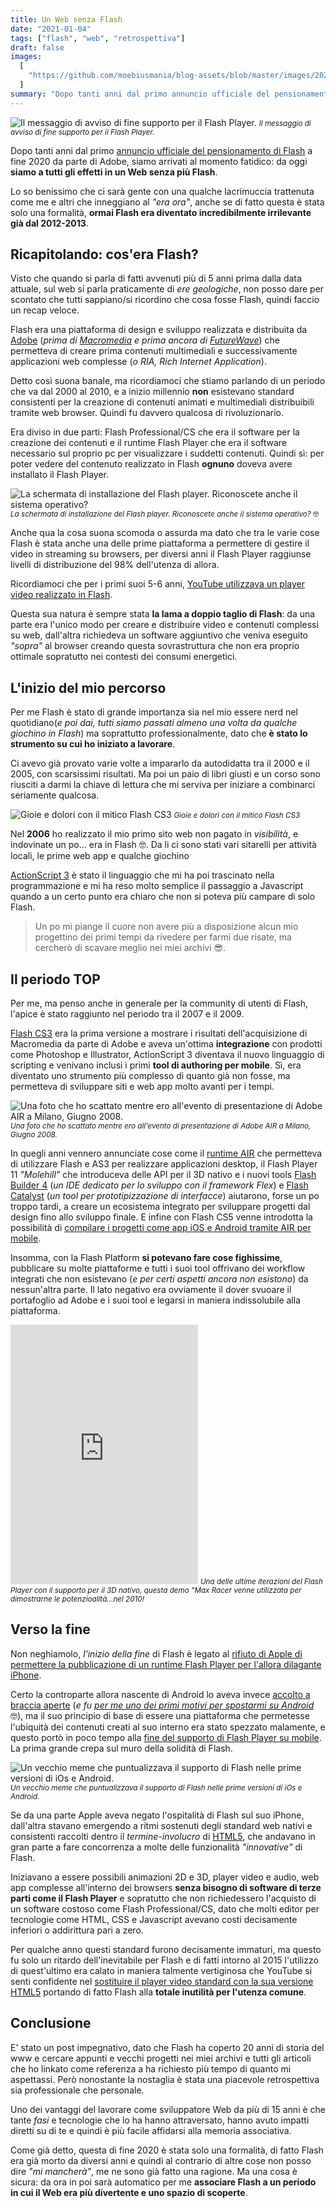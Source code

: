```yaml
---
title: Un Web senza Flash
date: "2021-01-04"
tags: ["flash", "web", "retrospettiva"]
draft: false
images:
  [
    "https://github.com/moebiusmania/blog-assets/blob/master/images/2021/Flash-Player-warning.jpg?raw=true",
  ]
summary: "Dopo tanti anni dal primo annuncio ufficiale del pensionamento di Flash a fine 2020 da parte di Adobe, siamo arrivati al momento fatidico: da oggi siamo a tutti gli effetti in un Web senza più Flash."
---
```


![Il messaggio di avviso di fine supporto per il Flash Player.](https://github.com/moebiusmania/blog-assets/blob/master/images/2021/Flash-Player-warning.jpg?raw=true) <small>_Il messaggio di avviso di fine supporto per il Flash Player._</small>

Dopo tanti anni dal primo [annuncio ufficiale del pensionamento di Flash](https://blog.adobe.com/en/publish/2017/07/25/adobe-flash-update.html) a fine 2020 da parte di Adobe, siamo arrivati al momento fatidico: da oggi **siamo a tutti gli effetti in un Web senza più Flash**.

Lo so benissimo che ci sarà gente con una qualche lacrimuccia trattenuta come me e altri che inneggiano al _"era ora"_, anche se di fatto questa è stata solo una formalità, **ormai Flash era diventato incredibilmente irrilevante già dal 2012-2013**.

## Ricapitolando: cos'era Flash?

Visto che quando si parla di fatti avvenuti più di 5 anni prima dalla data attuale, sul web si parla praticamente di _ere geologiche_, non posso dare per scontato che tutti sappiano/si ricordino che cosa fosse Flash, quindi faccio un recap veloce.

Flash era una piattaforma di design e sviluppo realizzata e distribuita da [Adobe](https://www.adobe.com/) (_prima di [Macromedia](https://it.wikipedia.org/wiki/Macromedia) e prima ancora di [FutureWave](https://en.wikipedia.org/wiki/FutureWave_Software)_) che permetteva di creare prima contenuti multimediali e successivamente applicazioni web complesse (_o RIA, Rich Internet Application_).

Detto così suona banale, ma ricordiamoci che stiamo parlando di un periodo che va dal 2000 al 2010, e a inizio millennio **non** esistevano standard consistenti per la creazione di contenuti animati e multimediali distribuibili tramite web browser. Quindi fu davvero qualcosa di rivoluzionario.

Era diviso in due parti: Flash Professional/CS che era il software per la creazione dei contenuti e il runtime Flash Player che era il software necessario sul proprio pc per visualizzare i suddetti contenuti. Quindi sì: per poter vedere del contenuto realizzato in Flash **ognuno** doveva avere installato il Flash Player.

![La schermata di installazione del Flash player. Riconoscete anche il sistema operativo?](https://github.com/moebiusmania/blog-assets/blob/master/images/2021/flash-player-install.jpg?raw=true) <small>_La schermata di installazione del Flash player. Riconoscete anche il sistema operativo?_ 🤓</small>

Anche qua la cosa suona scomoda o assurda ma dato che tra le varie cose Flash è stata anche una delle prime piattaforma a permettere di gestire il video in streaming su browsers, per diversi anni il Flash Player raggiunse livelli di distribuzione del 98% dell'utenza di allora.

Ricordiamoci che per i primi suoi 5-6 anni, [YouTube utilizzava un player video realizzato in Flash](https://youtube-eng.googleblog.com/2015/01/youtube-now-defaults-to-html5_27.html).

Questa sua natura è sempre stata **la lama a doppio taglio di Flash**: da una parte era l'unico modo per creare e distribuire video e contenuti complessi su web, dall'altra richiedeva un software aggiuntivo che veniva eseguito _"sopra"_ al browser creando questa sovrastruttura che non era proprio ottimale sopratutto nei contesti dei consumi energetici.

## L'inizio del mio percorso

Per me Flash è stato di grande importanza sia nel mio essere nerd nel quotidiano(_e poi dai, tutti siamo passati almeno una volta da qualche giochino in Flash_) ma soprattutto professionalmente, dato che **è stato lo strumento su cui ho iniziato a lavorare**.

Ci avevo già provato varie volte a impararlo da autodidatta tra il 2000 e il 2005, con scarsissimi risultati. Ma poi un paio di libri giusti e un corso sono riusciti a darmi la chiave di lettura che mi serviva per iniziare a combinarci seriamente qualcosa.

![Gioie e dolori con il mitico Flash CS3](https://github.com/moebiusmania/blog-assets/blob/master/images/2021/flash-cs3.jpg?raw=true) <small>_Gioie e dolori con il mitico Flash CS3_</small>

Nel **2006** ho realizzato il mio primo sito web non pagato in _visibilità_, e indovinate un po... era in Flash 🤓. Da li ci sono stati vari sitarelli per attività locali, le prime web app e qualche giochino

[ActionScript 3](https://en.wikipedia.org/wiki/ActionScript#ActionScript_3.0) è stato il linguaggio che mi ha poi trascinato nella programmazione e mi ha reso molto semplice il passaggio a Javascript quando a un certo punto era chiaro che non si poteva più campare di solo Flash.

> Un po mi piange il cuore non avere più a disposizione alcun mio progettino dei primi tempi da rivedere per farmi due risate, ma cercherò di scavare meglio nei miei archivi 😎.

## Il periodo TOP

Per me, ma penso anche in generale per la community di utenti di Flash, l'apice è stato raggiunto nel periodo tra il 2007 e il 2009.

[Flash CS3](https://en.wikipedia.org/wiki/Adobe_Flash#Adobe) era la prima versione a mostrare i risultati dell'acquisizione di Macromedia da parte di Adobe e aveva un'ottima **integrazione** con prodotti come Photoshop e Illustrator, ActionScript 3 diventava il nuovo linguaggio di scripting e venivano inclusi i primi **tool di authoring per mobile**. Sì, era diventato uno strumento più complesso di quanto già non fosse, ma permetteva di sviluppare siti e web app molto avanti per i tempi.

![Una foto che ho scattato mentre ero all'evento di presentazione di Adobe AIR a Milano, Giugno 2008.](https://github.com/moebiusmania/blog-assets/blob/master/images/2021/onairtour_milano_09.jpg?raw=true) <small>_Una foto che ho scattato mentre ero all'evento di presentazione di Adobe AIR a Milano, Giugno 2008._</small>

In quegli anni vennero annunciate cose come il [runtime AIR](https://help.adobe.com/it_IT/air/build/WS5b3ccc516d4fbf351e63e3d118666ade46-7fc4.html) che permetteva di utilizzare Flash e AS3 per realizzare applicazioni desktop, il Flash Player 11 _"Molehill"_ che introduceva delle API per il 3D nativo e i nuovi tools [Flash Builder 4](https://en.wikipedia.org/wiki/Adobe_Flash_Builder) (_un IDE dedicato per lo sviluppo con il framework Flex_) e [Flash Catalyst](https://en.wikipedia.org/wiki/Adobe_Flash_Catalyst) (_un tool per prototipizzazione di interfacce_) aiutarono, forse un po troppo tardi, a creare un ecosistema integrato per sviluppare progetti dal design fino allo sviluppo finale. E infine con Flash CS5 venne introdotta la possibilità di [compilare i progetti come app iOS e Android tramite AIR per mobile](https://en.wikipedia.org/wiki/Adobe_AIR#Platforms).

Insomma, con la Flash Platform **si potevano fare cose fighissime**, pubblicare su molte piattaforme e tutti i suoi tool offrivano dei workflow integrati che non esistevano (_e per certi aspetti ancora non esistono_) da nessun'altra parte. Il lato negativo era ovviamente il dover svuoare il portafoglio ad Adobe e i suoi tool e legarsi in maniera indissolubile alla piattaforma.

<iframe loading="lazy" class="w-full" height="415" src="https://www.youtube.com/embed/tgwi0lWgX8w" frameborder="0" allowfullscreen></iframe> <small><i>Una delle ultime iterazioni del Flash Player con il supporto per il 3D nativo, questa demo "Max Racer venne utilizzata per dimostrarne le potenzioalità...nel 2010!</i></small>

## Verso la fine

Non neghiamolo, _l'inizio della fine_ di Flash è legato al [rifiuto di Apple di permettere la pubblicazione di un runtime Flash Player per l'allora dilagante iPhone](https://web.archive.org/web/20200430094807/https://www.apple.com/hotnews/thoughts-on-flash/).

Certo la controparte allora nascente di Android lo aveva invece [accolto a braccia aperte](https://www.tomshw.it/smartphone/android-2-2-froyo-ti-mette-adobe-flash-in-tasca/) (_e fu [per me uno dei primi motivi per spostarmi su Android](https://salvatorelaisa.blog/post/android-switch)_ 🤓), ma il suo principio di base di essere una piattaforma che permetesse l'ubiquità dei contenuti creati al suo interno era stato spezzato malamente, e questo portò in poco tempo alla [fine del supporto di Flash Player su mobile](https://web.archive.org/web/20111109161903/http://blogs.adobe.com/conversations/2011/11/flash-focus.html). La prima grande crepa sul muro della solidità di Flash.

![Un vecchio meme che puntualizzava il supporto di Flash nelle prime versioni di iOs e Android.](https://github.com/moebiusmania/blog-assets/blob/master/images/2021/flash-iphone.png?raw=true) <small>_Un vecchio meme che puntualizzava il supporto di Flash nelle prime versioni di iOs e Android._</small>

Se da una parte Apple aveva negato l'ospitalità di Flash sul suo iPhone, dall'altra stavano emergendo a ritmi sostenuti degli standard web nativi e consistenti raccolti dentro il _termine-involucro_ di [HTML5](https://developer.mozilla.org/en-US/docs/Glossary/HTML5), che andavano in gran parte a fare concorrenza a molte delle funzionalità _"innovative"_ di Flash.

Iniziavano a essere possibili animazioni 2D e 3D, player video e audio, web app complesse all'interno dei browsers **senza bisogno di software di terze parti come il Flash Player** e sopratutto che non richiedessero l'acquisto di un software costoso come Flash Professional/CS, dato che molti editor per tecnologie come HTML, CSS e Javascript avevano costi decisamente inferiori o addirittura pari a zero.

Per qualche anno questi standard furono decisamente immaturi, ma questo fu solo un ritardo dell'inevitabile per Flash e di fatti intorno al 2015 l'utilizzo di quest'ultimo era calato in maniera talmente vertiginosa che YouTube si senti confidente nel [sostituire il player video standard con la sua versione HTML5](https://youtube-eng.googleblog.com/2015/01/youtube-now-defaults-to-html5_27.html) portando di fatto Flash alla **totale inutilità per l'utenza comune**.

## Conclusione

E' stato un post impegnativo, dato che Flash ha coperto 20 anni di storia del www e cercare appunti e vecchi progetti nei miei archivi e tutti gli articoli che ho linkato come referenza a ha richiesto più tempo di quanto mi aspettassi. Però nonostante la nostaglia è stata una piacevole retrospettiva sia professionale che personale.

Uno dei vantaggi del lavorare come sviluppatore Web da più di 15 anni è che tante _fasi_ e tecnologie che lo ha hanno attraversato, hanno avuto impatti diretti su di te e quindi è più facile affidarsi alla memoria associativa.

Come già detto, questa di fine 2020 è stata solo una formalità, di fatto Flash era già morto da diversi anni e quindi al contrario di altre cose non posso dire _"mi mancherà"_, me ne sono già fatto una ragione. Ma una cosa è sicura: da ora in poi sarà automatico per me **associare Flash a un periodo in cui il Web era più divertente e uno spazio di scoperte**.

